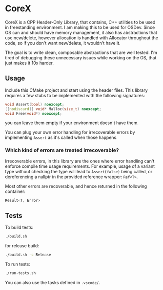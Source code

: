 # CoreX

CoreX is a CPP Header-Only Library, that contains, C++ utilities to be used in freestanding environment. I am making this to be used for OSDev.
Since OS can and should have memory management, it also has abstractions that use new/delete, however allocation is handled with Allocator throughout the code, so if you don't want new/delete, it wouldn't have it.

The goal is to write clean, composable abstractions that are well tested. I'm tired of debugging these unnecessary issues while working on the OS, that just makes it 10x harder.

## Usage

Include this CMake project and start using the header files.
This library requires a few stubs to be implemented with the following signatures:

```cpp
void Assert(bool) noexcept;
[[nodiscard]] void* Malloc(size_t) noexcept;
void Free(void*) noexcept;
```

you can leave them empty if your environment doesn't have them.

You can plug your own error handling for irrecoverable errors by implementing
`Assert` as it's called when those happens.

### Which kind of errors are treated irrecoverable?

Irrecoverable errors, in this library are the ones where error handling can't enforce compile time usage requirements. For example, usage of a variant type without checking the type will lead to `Assert(false)` being called, or dereferencing a nullptr in the provided reference wrapper: `Ref<T>`.

Most other errors are recoverable, and hence returned in the following container:

```cpp
Result<T, Error>
```

## Tests

To build tests:

```bash
./build.sh
```

for release build:

```bash
./build.sh -c Release
```

To run tests:

```bash
./run-tests.sh
```

You can also use the tasks defined in `.vscode/`.
